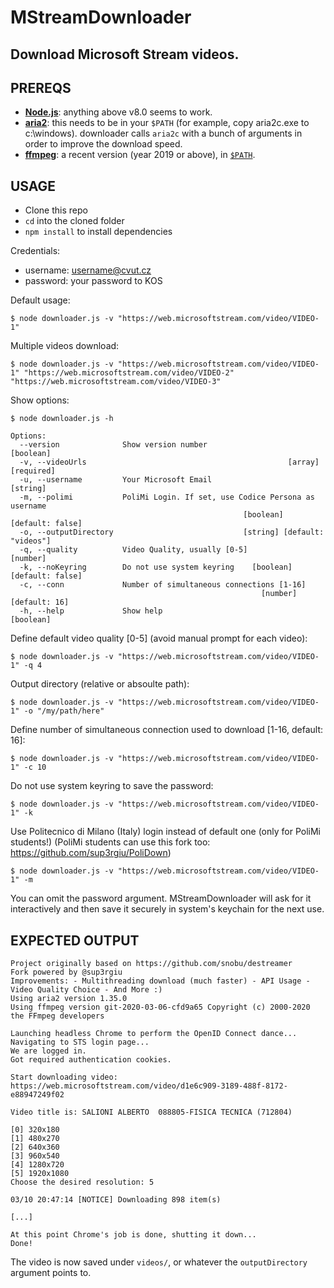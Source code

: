 # MStreamDownloader

## Download Microsoft Stream videos.

## PREREQS

* [**Node.js**](https://nodejs.org/it/download/): anything above v8.0 seems to work.
* [**aria2**](https://github.com/aria2/aria2/releases): this needs to be in your `$PATH` (for example, copy aria2c.exe to c:\windows). downloader calls `aria2c` with a bunch of arguments in order to improve the download speed.
* [**ffmpeg**](https://www.ffmpeg.org/download.html): a recent version (year 2019 or above), in [`$PATH`](https://www.thewindowsclub.com/how-to-install-ffmpeg-on-windows-10).


## USAGE

* Clone this repo
* `cd` into the cloned folder
* `npm install` to install dependencies


Credentials:
- username: username@cvut.cz
- password: your password to KOS


Default usage:
```
$ node downloader.js -v "https://web.microsoftstream.com/video/VIDEO-1"
```



Multiple videos download:
```
$ node downloader.js -v "https://web.microsoftstream.com/video/VIDEO-1" "https://web.microsoftstream.com/video/VIDEO-2" "https://web.microsoftstream.com/video/VIDEO-3"
```


Show options:
```
$ node downloader.js -h

Options:
  --version              Show version number                           [boolean]
  -v, --videoUrls                                             [array] [required]
  -u, --username         Your Microsoft Email                           [string]
  -m, --polimi           PoliMi Login. If set, use Codice Persona as username
                                                    [boolean] [default: false]
  -o, --outputDirectory                             [string] [default: "videos"]
  -q, --quality          Video Quality, usually [0-5]                   [number]
  -k, --noKeyring        Do not use system keyring    [boolean] [default: false]
  -c, --conn             Number of simultaneous connections [1-16]
                                                        [number] [default: 16]
  -h, --help             Show help                                     [boolean]
```


Define default video quality [0-5] (avoid manual prompt for each video):
```
$ node downloader.js -v "https://web.microsoftstream.com/video/VIDEO-1" -q 4
```

Output directory (relative or absoulte path):
```
$ node downloader.js -v "https://web.microsoftstream.com/video/VIDEO-1" -o "/my/path/here"
```

Define number of simultaneous connection used to download [1-16, default: 16]:
```
$ node downloader.js -v "https://web.microsoftstream.com/video/VIDEO-1" -c 10
```

Do not use system keyring to save the password:
```
$ node downloader.js -v "https://web.microsoftstream.com/video/VIDEO-1" -k
```

Use Politecnico di Milano (Italy) login instead of default one (only for PoliMi students!)
(PoliMi students can use this fork too: https://github.com/sup3rgiu/PoliDown)
```
$ node downloader.js -v "https://web.microsoftstream.com/video/VIDEO-1" -m
```


You can omit the password argument. MStreamDownloader will ask for it interactively and then save it securely in system's keychain for the next use.

## EXPECTED OUTPUT

```
Project originally based on https://github.com/snobu/destreamer
Fork powered by @sup3rgiu
Improvements: - Multithreading download (much faster) - API Usage - Video Quality Choice - And More :)
Using aria2 version 1.35.0
Using ffmpeg version git-2020-03-06-cfd9a65 Copyright (c) 2000-2020 the FFmpeg developers

Launching headless Chrome to perform the OpenID Connect dance...
Navigating to STS login page...
We are logged in.
Got required authentication cookies.

Start downloading video: https://web.microsoftstream.com/video/d1e6c909-3189-488f-8172-e88947249f02

Video title is: SALIONI ALBERTO  088805-FISICA TECNICA (712804)

[0] 320x180
[1] 480x270
[2] 640x360
[3] 960x540
[4] 1280x720
[5] 1920x1080
Choose the desired resolution: 5

03/10 20:47:14 [NOTICE] Downloading 898 item(s)

[...]

At this point Chrome's job is done, shutting it down...
Done!
```

The video is now saved under `videos/`, or whatever the `outputDirectory` argument points to.
